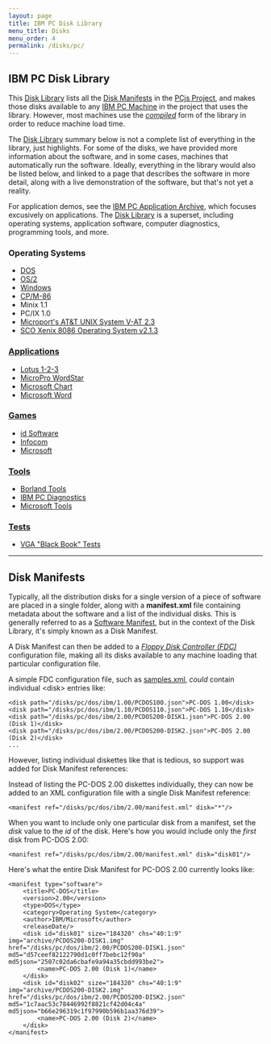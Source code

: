 ```yaml
---
layout: page
title: IBM PC Disk Library
menu_title: Disks
menu_order: 4
permalink: /disks/pc/
---
```


IBM PC Disk Library
---

This [Disk Library](/disks/pc/library.xml) lists all the [Disk Manifests](#disk-manifests) in the
[PCjs Project](/docs/about/pcjs/), and makes those disks available to any [IBM PC Machine](/devices/pc/machine/)
in the project that uses the library.  However, most machines use the *[compiled](/disks/pc/compiled/library.xml)*
form of the library in order to reduce machine load time.

The [Disk Library](/disks/pc/library.xml) summary below is not a complete list of everything in the library,
just highlights.  For some of the disks, we have provided more information about the software, and in some cases,
machines that automatically run the software.  Ideally, everything in the library would also be listed below,
and linked to a page that describes the software in more detail, along with a live demonstration of the software,
but that's not yet a reality.

For application demos, see the [IBM PC Application Archive](/apps/pc/), which focuses excusively on applications.
The [Disk Library](/disks/pc/library.xml) is a superset, including operating systems, application software,
computer diagnostics, programming tools, and more.

### Operating Systems

* [DOS](dos/)
* [OS/2](os2/)
* [Windows](windows/)
* [CP/M-86](cpm/)
* Minix 1.1
* PC/IX 1.0
* [Microport's AT&T UNIX System V-AT 2.3](unix/microport/system-v/2.3/)
* [SCO Xenix 8086 Operating System v2.1.3](xenix/sco/8086/2.1.3/)

### [Applications](apps/)

* [Lotus 1-2-3](apps/lotus/123/)
* [MicroPro WordStar](apps/micropro/wordstar/)
* [Microsoft Chart](apps/microsoft/chart/)
* [Microsoft Word](apps/microsoft/word/)

### [Games](games/)

* [id Software](games/id/)
* [Infocom](games/infocom/)
* [Microsoft](games/microsoft/)

### [Tools](tools/)

* [Borland Tools](tools/borland/)
* [IBM PC Diagnostics](diags/ibm/)
* [Microsoft Tools](tools/microsoft/)

### [Tests](tests/)

* [VGA "Black Book" Tests](/tests/pc/vga/)

---

Disk Manifests
---

Typically, all the distribution disks for a single version of a piece of software are placed in a single
folder, along with a **manifest.xml** file containing metadata about the software and a list of the individual
disks.  This is generally referred to as a [Software Manifest](/apps/), but in the context of the Disk Library,
it's simply known as a Disk Manifest.

A Disk Manifest can then be added to a *[Floppy Disk Controller (FDC)](/docs/pcjs/fdc/)* configuration file,
making all its disks available to any machine loading that particular configuration file.

A simple FDC configuration file, such as [samples.xml](samples.xml), *could* contain individual &lt;disk&gt;
entries like:

	<disk path="/disks/pc/dos/ibm/1.00/PCDOS100.json">PC-DOS 1.00</disk>
	<disk path="/disks/pc/dos/ibm/1.10/PCDOS110.json">PC-DOS 1.10</disk>
	<disk path="/disks/pc/dos/ibm/2.00/PCDOS200-DISK1.json">PC-DOS 2.00 (Disk 1)</disk>
	<disk path="/disks/pc/dos/ibm/2.00/PCDOS200-DISK2.json">PC-DOS 2.00 (Disk 2)</disk>
	...

However, listing individual diskettes like that is tedious, so support was added for Disk Manifest references:

Instead of listing the PC-DOS 2.00 diskettes individually, they can now be added to an XML configuration file
with a single Disk Manifest reference:

	<manifest ref="/disks/pc/dos/ibm/2.00/manifest.xml" disk="*"/>

When you want to include only one particular disk from a manifest, set the *disk* value to the *id* of the disk.
Here's how you would include only the *first* disk from PC-DOS 2.00:

	<manifest ref="/disks/pc/dos/ibm/2.00/manifest.xml" disk="disk01"/>

Here's what the entire Disk Manifest for PC-DOS 2.00 currently looks like:

	<manifest type="software">
	    <title>PC-DOS</title>
	    <version>2.00</version>
	    <type>DOS</type>
	    <category>Operating System</category>
	    <author>IBM/Microsoft</author>
	    <releaseDate/>
	    <disk id="disk01" size="184320" chs="40:1:9" img="archive/PCDOS200-DISK1.img" href="/disks/pc/dos/ibm/2.00/PCDOS200-DISK1.json" md5="d57ceef82122790d1c0ff7bebc12f90a" md5json="2507c02da6cbafe9a94a35cbdd993be2">
	        <name>PC-DOS 2.00 (Disk 1)</name>
	    </disk>
	    <disk id="disk02" size="184320" chs="40:1:9" img="archive/PCDOS200-DISK2.img" href="/disks/pc/dos/ibm/2.00/PCDOS200-DISK2.json" md5="1c7aac53c78446992f8821cf42d04c4a" md5json="b66e296319c1f97990b596b1aa376d39">
	        <name>PC-DOS 2.00 (Disk 2)</name>
	    </disk>
	</manifest>
